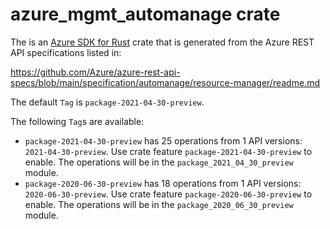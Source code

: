 # azure_mgmt_automanage crate

The is an [Azure SDK for Rust](https://github.com/Azure/azure-sdk-for-rust) crate that is generated from the Azure REST API specifications listed in:

https://github.com/Azure/azure-rest-api-specs/blob/main/specification/automanage/resource-manager/readme.md

The default `Tag` is `package-2021-04-30-preview`.

The following `Tag`s are available:

- `package-2021-04-30-preview` has 25 operations from 1 API versions: `2021-04-30-preview`. Use crate feature `package-2021-04-30-preview` to enable. The operations will be in the `package_2021_04_30_preview` module.
- `package-2020-06-30-preview` has 18 operations from 1 API versions: `2020-06-30-preview`. Use crate feature `package-2020-06-30-preview` to enable. The operations will be in the `package_2020_06_30_preview` module.